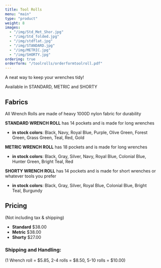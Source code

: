 ```yaml
---
title: Tool Rolls
menu: "main"
type: "product"
weight: 8
images:
  - "/img/Std_Met_Shor.jpg"
  - "/img/Std_folded.jpg"
  - "/img/stdflat.jpg"
  - "/img/STANDARD.jpg"
  - "/img/METRIC.jpg"
  - "/img/SHORTY.jpg"
ordering: true
orderform: "/toolrolls/orderformtoolroll.pdf"
---
```


A neat way to keep your wrenches tidy!

 
Available in STANDARD, METRIC and SHORTY

## Fabrics

All Wrench Rolls are made of heavy 1000D nylon fabric for durability

**STANDARD WRENCH ROLL** has 14 pockets and is made for long wrenches

* **in stock colors**: Black, Navy, Royal Blue, Purple, Olive Green, Forest Green, Grass Green, Teal, Red, Gold

**METRIC WRENCH ROLL** has 18 pockets and is made for long wrenches

* **in stock colors**: Black, Gray, Silver, Navy, Royal Blue, Colonial Blue, Hunter Green, Bright Teal, Red

**SHORTY WRENCH ROLL** has 14 pockets and is made for short wrenches or whatever tools you prefer

* **in stock colors**: Black, Gray, Silver, Royal Blue, Colonial Blue, Bright Teal, Burgundy

## Pricing

(Not including tax & shipping)

* **Standard** $38.00
* **Metric** $38.00
* **Shorty** $27.00

### Shipping and Handling:

(1 Wrench roll = $5.85, 2-4 rolls = $8.50, 5-10 rolls = $10.00)

